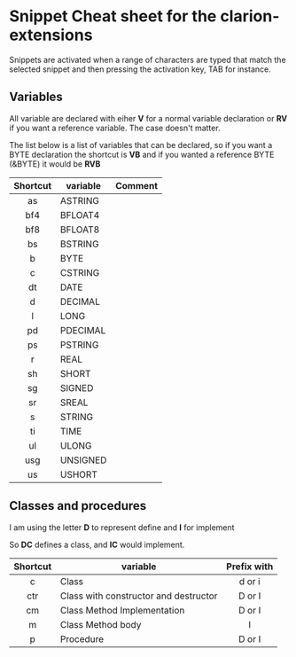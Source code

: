 # Snippet Cheat sheet for the clarion-extensions

Snippets are activated when a range of characters are typed that match the selected snippet and then pressing the activation key, TAB for instance.

## Variables

All variable are declared with eiher **V** for a normal variable declaration 
or **RV** if you want a reference variable. The case doesn't matter.

The list below is a list of variables that can be declared, so if you want a BYTE declaration the shortcut is **VB** and if you wanted a reference BYTE (&BYTE) it would be **RVB**

| Shortcut | variable | Comment |
| :---: | --- | --- |
 as | ASTRING |  |
bf4 | BFLOAT4 |  |
bf8 | BFLOAT8 |  |
bs | BSTRING |  |
b | BYTE |  |
c | CSTRING |  |
dt | DATE |  |
d| DECIMAL |  |
l | LONG |  |
pd | PDECIMAL |  |
ps | PSTRING |  |
r  | REAL |  |
sh | SHORT |  |
sg | SIGNED |  |
sr | SREAL |  |
s | STRING |  |
ti | TIME |  |
ul | ULONG |  |
usg | UNSIGNED |  |
us | USHORT |  |

## Classes and procedures

I am using the letter **D** to represent define and **I** for implement

So **DC** defines a class, and **IC** would implement.

| Shortcut | variable | Prefix with |
| :---: | --- | :---: |
| c | Class | d or i |
| ctr | Class with constructor and destructor | D or I |
| cm | Class Method Implementation | D or I |
| m | Class Method body | I |
| p | Procedure | D or I |

